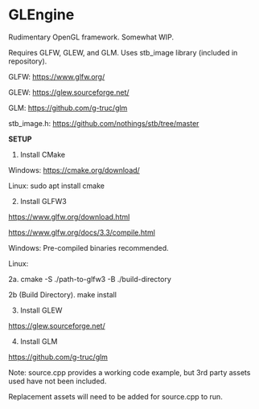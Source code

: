 # GLEngine

Rudimentary OpenGL framework. Somewhat WIP.

Requires GLFW, GLEW, and GLM. Uses stb_image library (included in repository).

GLFW: https://www.glfw.org/

GLEW: https://glew.sourceforge.net/

GLM: https://github.com/g-truc/glm

stb_image.h: https://github.com/nothings/stb/tree/master

**SETUP**
1. Install CMake

Windows: https://cmake.org/download/

Linux: sudo apt install cmake

2. Install GLFW3

https://www.glfw.org/download.html

https://www.glfw.org/docs/3.3/compile.html

Windows: Pre-compiled binaries recommended.

Linux: 

2a. cmake -S ./path-to-glfw3 -B ./build-directory

2b (Build Directory). make install

3. Install GLEW

https://glew.sourceforge.net/

4. Install GLM

https://github.com/g-truc/glm


Note: source.cpp provides a working code example, but 3rd party assets used have not been included.

Replacement assets will need to be added for source.cpp to run.
